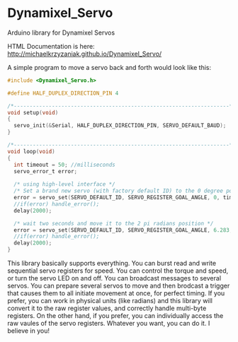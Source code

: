 # Dynamixel_Servo
Arduino library for Dynamixel Servos

HTML Documentation is here:
http://michaelkrzyzaniak.github.io/Dynamixel_Servo/

A simple program to move a servo back and forth would look like this:

```C
#include <Dynamixel_Servo.h>

#define HALF_DUPLEX_DIRECTION_PIN 4

/*--------------------------------------------------------------------*/
void setup(void)
{
  servo_init(&Serial, HALF_DUPLEX_DIRECTION_PIN, SERVO_DEFAULT_BAUD);
}

/*--------------------------------------------------------------------*/
void loop(void)
{
  int timeout = 50; //milliseconds
  servo_error_t error;
  
  /* using high-level interface */
  /* Set a brand new servo (with factory default ID) to the 0 degree position */
  error = servo_set(SERVO_DEFAULT_ID, SERVO_REGISTER_GOAL_ANGLE, 0, timeout);
  //if(error) handle_error();
  delay(2000);

  /* wait two seconds and move it to the 2 pi radians position */
  error = servo_set(SERVO_DEFAULT_ID, SERVO_REGISTER_GOAL_ANGLE, 6.283, timeout);
  //if(error) handle_error();
  delay(2000);
}
```

This library basically supports everything. You can burst read and write sequential servo registers for speed. You can control the torque and speed, or turn the servo LED on and off. You can broadcast messages to several servos. You can prepare several servos to move and then brodcast a trigger that causes them to all initiate movement at once, for perfect timing. If you prefer, you can work in physical units (like radians) and this library will convert it to the raw register values, and correctly handle multi-byte registers. On the other hand, if you prefer, you can individually access the raw vaules of the servo registers. Whatever you  want, you can do it. I believe in you!
